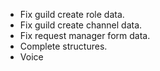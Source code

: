 -   Fix guild create role data.
-   Fix guild create channel data.
-   Fix request manager form data.
-   Complete structures.
-   Voice
